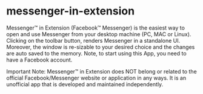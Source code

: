 # messenger-in-extension

Messenger™ in Extension (Facebook™ Messenger) is the easiest way to open and use Messenger from your desktop machine (PC, MAC or Linux). Clicking on the toolbar button, renders Messenger in a standalone UI. Moreover, the window is re-sizable to your desired choice and the changes are auto saved to the memory. Note, to start using this App, you need to have a Facebook account.

Important Note: Messenger™ in Extension does NOT belong or related to the official Facebook/Messenger website or application in any ways. It is an unofficial app that is developed and maintained independently.
